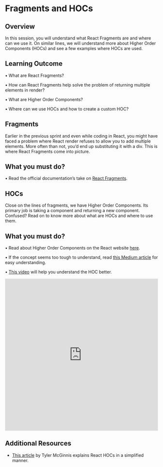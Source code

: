 ﻿# **Fragments and HOCs**

## Overview

In this session, you will understand what React Fragments are and where can we use it. On similar lines, we will understand more about Higher Order Components (HOCs) and see a few examples where HOCs are used.


## Learning Outcome

•	What are React Fragments?

•	How can React Fragments help solve the problem of returning multiple elements in render?

•	What are Higher Order Components?

•	Where can we use HOCs and how to create a custom HOC?


## Fragments 

Earlier in the previous sprint and even while coding in React, you might have faced a problem where React render refuses to allow you to add multiple elements. More often than not, you’d end up substituting it with a div. This is where React Fragments come into picture.

## What you must do?
•	Read the official documentation’s take on [React Fragments](https://reactjs.org/docs/fragments.html). 


## HOCs

Close on the lines of fragments, we have Higher Order Components. Its primary job is taking a component and returning a new component. Confused? Read on to know more about what are HOCs and where to use them.

## What you must do?
•	Read about Higher Order Components on the React website [here](https://reactjs.org/docs/higher-order-components.html). 

•	If the concept seems too tough to understand, read [this Medium article](https://medium.com/@soorajchandran/introduction-to-higher-order-components-hoc-in-react-383c9343a3aa) for easy understanding. 

•	[This video](https://www.youtube.com/watch?v=A9_9gQIkfx4) will help you understand the HOC better.


<iframe style='width:100%;height:500px'src="https://www.youtube.com/embed/A9_9gQIkfx4" width="640" height="360" frameborder="0" allow="autoplay; fullscreen" allowfullscreen></iframe>



## Additional Resources

- [This article](https://tylermcginnis.com/react-higher-order-components/) by Tyler McGinnis explains React HOCs in a simplified manner.


